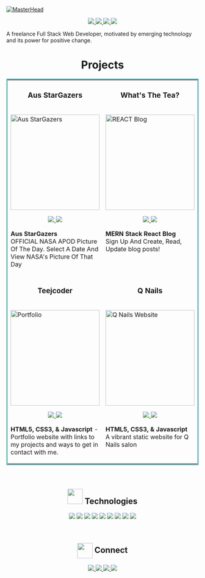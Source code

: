 [![MasterHead](https://i.postimg.cc/CKjVvWk2/Tristan-Maber.jpg)](https://teejcoder.netlify.app/)

<p align="center">
  <a href="https://teejcoder.netlify.app/" target="_blank">
    <img src="https://img.shields.io/static/v1?label=|&message=WEBSITE&color=23555f&style=?style=for-the-badge&logo=appveyor=react&logo-color=white"/>
  </a>
  <a href="flat" target="_blank">
    <img src="https://img.shields.io/static/v1?label=|&message=LINKED-IN&color=cdf998&style=?style=for-the-badge&logo=appveyor=linkedin&logo-color=white"/>
  </a>
  <a href="https://twitter.com/teejcoder" target="_blank">
    <img src="https://img.shields.io/static/v1?label=|&message=TWITTER&color=23555f&style=?style=for-the-badge&logo=appveyor=twitter&logo-color=white"/>
  </a>
  <a href="https://angel.co/u/tristan-maber" target="_blank">
      <img src="https://img.shields.io/static/v1?label=|&message=ANGEL-LIST&color=cdf998&style=?style=for-the-badge&logo=appveyor=angellist&logo-color=white"/>
  </a>
</p>

<p> A freelance Full Stack Web Developer, motivated by emerging technology and its power for positive change. </p>

<h1 align="center">Projects</h1>
<table bordercolor="#66b2b2">
  
  <tr>
    <td width="50%" valign="top">
      <h3 align="center">Aus StarGazers</h3>
        <br />
        <a target="_blank" href="https://aus-stargazers.netlify.app/">
            <img src="https://media.giphy.com/media/FGPakXFd8XNsr62HHI/giphy.gif" width="100%" height="250" alt="Aus StarGazers"/>
        </a>
        <br />
        <p align="center">
          
  <a href="https://github.com/teejcoder/AusStarGazers" target="_blank">
    <img src="https://img.shields.io/static/v1?label=|&message=REPO&color=23555f&style=flat&logo=github&logo-color=white"/>
  </a>  
  <a href="https://aus-stargazers.netlify.app/" target="_blank">
    <img src="https://img.shields.io/static/v1?label=|&message=WEBSITE&color=cdf998&style=flat&logo=wordpress&logo-color=white"/>
  </a>
      </p>
        <p><strong>Aus StarGazers</strong><br>OFFICIAL NASA APOD Picture Of The Day. Select A Date And View NASA's Picture Of That Day </p>
    </td>
    
<td width="50%" valign="top">
      <h3 align="center">What's The Tea?</h3>
        <br />
      <a target="_blank" href="https://whatstheteablog.cyclic.app/">
            <img src="https://media.giphy.com/media/xsgmnZFCp0NznqMB6l/giphy.gif" width="100%" height="250" alt="REACT Blog"/>
        </a>
        <br />
        <p align="center">
          
  <a href="https://github.com/teejcoder/whatsTheTeaBlog" target="_blank">
    <img src="https://img.shields.io/static/v1?label=|&message=REPO&color=23555f&style=flat&logo=github&logo-color=white"/>
  </a>
  <a href="https://whatstheteablog.cyclic.app" target="_blank">
    <img src="https://img.shields.io/static/v1?label=|&message=WEBSITE&color=cdf998&style=flat&logo=wordpress&logo-color=white"/>
  </a>
      </p>
        <p><strong>MERN Stack React Blog</strong> <br>
      Sign Up And Create, Read, Update blog posts!</p>
    </td>
  </tr>
  
 
  <tr>
    <td width="50%" valign="top">
      <h3 align="center">Teejcoder</h3>
      <br />
        <a target="_blank" href="https://teejcoder.netlify.app/">
          <img src="https://media.giphy.com/media/qStcKW33t8LOQxF3Tg/giphy.gif" width="100%" height="250" alt="Portfolio"/>
        </a>
      <br />
        <p align="center">
  <a href="" target="_blank">
    <img src="https://img.shields.io/static/v1?label=|&message=REPO&color=23555f&style=flat&logo=github&logo-color=white"/>
  </a>
  <a href="https://media.giphy.com/media/qStcKW33t8LOQxF3Tg/giphy.gif" target="_blank">
    <img src="https://img.shields.io/static/v1?label=|&message=WEBSITE&color=cdf998&style=flat&logo=wordpress&logo-color=white"/>
  </a>
      </p>
        <p><strong>HTML5, CSS3, & Javascript</strong> - Portfolio website with links to my projects and ways to get in contact with me.</p>
    </td>
    <td width="50%" valign="top">
      <h3 align="center">Q Nails</h3>
        <br />
        <a target="_blank" href="https://qnailscanelands.netlify.app/">
          <img src="https://media.giphy.com/media/Ra6nMGaKp7rmzQ3whh/giphy.gif" width="100%" height="250" alt="Q Nails Website"/>
        </a>
        <br />
        <p align="center">
          
  <a href="" target="_blank">
    <img src="https://img.shields.io/static/v1?label=|&message=REPO&color=23555f&style=flat&logo=github&logo-color=white"/>
  </a>
  <a href="https://qnailscanelands.netlify.app/" target="_blank">
    <img src="https://img.shields.io/static/v1?label=|&message=WEBSITE&color=cdf998&style=flat&logo=wordpress&logo-color=white"/>
  </a>
      </p>
        <p><strong>HTML5, CSS3, & Javascript</strong><br> A vibrant static website for Q Nails salon</p>
    </td>
  </tr>
</table> 
<br> 




<h2 align="center">
  <img src="https://media.giphy.com/media/j2pOGeGYKe2xCCKwfi/giphy.gif" width="40"> Technologies
</h2>
  

<p align="center" padding="100px"> 
    <img src="https://img.shields.io/static/v1?label=|&message=HTML5&color=23555f&style=flat&logo=html5"/>
    <img src="https://img.shields.io/static/v1?label=|&message=CSS3&color=285f65&style=flat&logo=css3"/>
    <img src="https://img.shields.io/static/v1?label=|&message=JAVASCRIPT&color=3c7f5d&style=flat&logo=javascript"/>
    <img src="https://img.shields.io/static/v1?label=|&message=REACT.JS&color=4a935c&style=flat&logo=react"/>
    <img src="https://img.shields.io/static/v1?label=|&message=WORDPRESS&color=cdd148&style=flat&logo=wordpress"/>
    <img src="https://img.shields.io/static/v1?label=|&message=MONGO-DB&color=cdd148&style=flat&logo=mongodb"/>
    <img src="https://img.shields.io/static/v1?label=|&message=EXPRESS&color=bbb111&style=flat&logo=express"/>
    <img src="https://img.shields.io/static/v1?label=|&message=GIT&color=cbb148&style=flat&logo=git"/>
    <img src="https://img.shields.io/static/v1?label=|&message=FIREBASE&color=cbb148&style=flat&logo=firebase"/>
</p>
<br>

<h2 align="center">
<img src="https://media.giphy.com/media/LnQjpWaON8nhr21vNW/giphy.gif" align="center" width="40"> Connect
</h2>

<p align="center">
  <a href="https://teejcoder.netlify.app/" target="_blank">
    <img src="https://img.shields.io/static/v1?label=|&message=WEBSITE&color=23555f&style=flat&logo=react&logo-color=white"/>
  </a>
  <a href="flat" target="_blank">
    <img src="https://img.shields.io/static/v1?label=|&message=LINKED-IN&color=cdf998&style=flat&logo=linkedin&logo-color=white"/>
  </a>
  <a href="https://twitter.com/teejcoder" target="_blank">
    <img src="https://img.shields.io/static/v1?label=|&message=TWITTER&color=23555f&style=flat&logo=twitter&logo-color=white"/>
  </a>
  <a href="https://angel.co/u/tristan-maber" target="_blank">
      <img src="https://img.shields.io/static/v1?label=|&message=ANGEL-LIST&color=cdf998&style=flat&logo=angellist&logo-color=white"/>
  </a>
</p>

